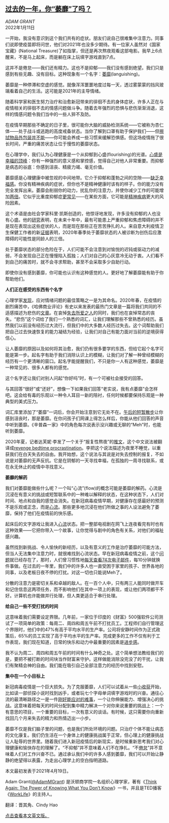 <!--1641870421000-->
[过去的一年，你“萎靡”了吗？](https://cn.nytimes.com/health/20220111/covid-mental-health-languishing/)
------

<address>ADAM GRANT</address><time pudate="2022-01-11 10:52:35" datetime="2022-01-11 10:52:35">2022年1月11日</time><section><p>一开始，我没有意识到这个我们共有的症状。朋友们说自己很难集中注意力。同事们说即使疫苗即将问世，他们对2021年也没多少期待。有一位家人虽然对《国家宝藏》(National Treasure)了如指掌，但还是再次熬夜观看这部电影。我早上6点醒来，不是马上起床，而是躺在床上玩填字游戏直到7点。</p><p>这并不是倦怠——我们还有精力。这也不是抑郁——我们没有感到绝望。我们只是感到有些无趣、没有目标。这种现象有一个名字：<a rel="noopener noreferrer" target="_blank" href="https://www.jstor.org/stable/3090197">萎靡</a>(languishing)。</p><p>萎靡是一种停滞和空虚的感觉。就像浑浑噩噩地度过每一天，透过雾蒙蒙的挡风玻璃看着自己的生活。这可能是2021年的主导情绪。</p><p>随着科学家和医生努力治疗和治愈新冠带来的徘徊不去的身体症状，许多人正在与疫情相关的徘徊不去的情感问题做斗争。随着去年强烈的恐惧与悲伤渐渐消退，这样的情感问题令我们当中的一些人猝不及防。</p><p>在疫情早期那些不确定的日子里，很可能你大脑的威胁检测系统——它被称为杏仁体——处于战斗或逃跑的高度戒备状态。当你了解到口罩有助于保护我们——但<a href="https://www.nytimes.com/2021/04/08/health/coronavirus-hygiene-cleaning-surfaces.html">擦拭物品外包装并不能</a>——你可能会养成一些习惯来缓解恐惧感。但这场疫情拖了很长时间，严重的痛苦状态让位于慢性的萎靡状态。</p><p>在心理学中，我们认为心理健康是一个从抑郁到心盛(flourishing)的光谱。<a href="https://www.nytimes.com/2021/05/04/well/mind/flourishing-languishing.html">心盛是幸福的顶峰</a>：你有一种强烈的意义感和掌控感，觉得自己对他人非常重要。而抑郁是病态的谷底：你感到沮丧、精疲力竭、毫无价值。</p><p>萎靡感是心理健康中被忽视的中间地带。它介于抑郁和蓬勃之间的空隙——<a rel="noopener noreferrer" target="_blank" href="https://psycnet.apa.org/record/2003-04013-013">缺乏幸福感</a>。你没有精神疾病的症状，但你也不是精神健康时该有的样子。你的能力没有完全发挥出来。萎靡会削弱你的动力，扰乱你的注意力，并使你减少工作的可能增加<a rel="noopener noreferrer" target="_blank" href="https://www.jstor.org/stable/3090197">两倍</a>。它似乎比重度抑郁症<a rel="noopener noreferrer" target="_blank" href="https://psycnet.apa.org/record/2003-04013-013">更常见</a>——在某些方面，它可能是<a rel="noopener noreferrer" target="_blank" href="https://www.sciencedirect.com/science/article/abs/pii/S0165032718319517">精神疾病</a>更大的风险因素。</p><p>这个术语是由社会学家科里·凯斯创造的，他惊讶地发现，许多没有抑郁的人也没有心盛。他的<a rel="noopener noreferrer" target="_blank" href="https://ajph.aphapublications.org/doi/full/10.2105/AJPH.2010.192245">研究</a>表明，在未来十年中，最有可能患上严重抑郁和焦虑障碍的并不是现在表现出这些症状的人，而是现在那些正在苦苦挣扎的人。来自意大利疫情卫生保健工作者的新<a rel="noopener noreferrer" target="_blank" href="https://www.sciencedirect.com/science/article/pii/S0165032720329955">证据</a>表明，2020年春季处于萎靡状态的人被诊断为创伤后应激障碍的可能性是同龄人的三倍。</p><p>处于萎靡状态的部分危险在于，人们可能不会注意到对愉悦的迟钝或驱动力的减弱，不会发现自己正在慢慢陷入孤独；人们对自己的心灰意冷无动于衷。人们看不到自己的痛苦时，就不会寻求帮助，甚至不会采取多少自助行动。</p><p>即使你没有感到萎靡，你可能也认识有这种感觉的人。更好地了解萎靡能有助于你帮助他们。</p><p><b>人们正在感受的东西有个名字</b></p><p>心理学家<a rel="noopener noreferrer" target="_blank" href="https://ideas.ted.com/try-these-two-smart-techniques-to-help-you-master-your-emotions/">发现</a>，应对情绪问题的最佳策略之一是为其命名。2020年春，在疫情的剧烈痛苦中，《哈佛商业评论》有史以来发表的最热门文章是一篇将我们共同的不适感描述为悲伤的<a rel="noopener noreferrer" target="_blank" href="https://hbr.org/2020/03/that-discomfort-youre-feeling-is-grief">文章</a>。在哀悼<a href="https://www.nytimes.com/interactive/2021/well/covid-death-grief-loss.html">失去所爱之人</a>的同时，我们也在哀悼常态的丧失。“悲伤”这个词给了我们一个熟悉的词汇，让我们理解那些不曾熟悉的经历。虽然我们以前没有经历过大流行，但我们中的大多数人经历过失去。这个词帮助我们把自己过去快速恢复的能力凝结为经验，让我们对自己有能力面对当前的逆境获得信心。</p><p>让人萎靡的原因以及如何将其治愈，我们仍有很多要学的东西，但给它起个名字可能是第一步。起名字有助于我们消除认识上的模糊，让我们对了解一种曾经模糊的经历有一个更清晰的窗口。起名字能提醒我们，不只是你一人有这种感觉，萎靡是一种常见的、很多人都有的感觉。</p><p>这个名字还让我们对别人问起“你好吗”时，有一个可被社会接受的回答。</p><p>与其回答“很好”或“还好”，想像一下如果我们回答“老实说，我有点萎靡”会怎样吧。这会给有毒的乐观以一种令人耳目一新的陪衬，任何时候都要保持乐观是一种典型的美式压力。</p><p>词汇库里添加了“萎靡”一词后，你会开始注意到它无处不在。<a rel="noopener noreferrer" target="_blank" href="https://www.mcsweeneys.net/articles/im-a-short-afternoon-walk-and-youre-putting-way-too-much-pressure-on-me">午后的短暂散步</a>让你感到沮丧时，那是萎靡。在你问孩子们网课上得怎么样后，你能从他们回答的声音中听到萎靡。《辛普森一家》中的角色每次说表示没兴趣或无聊的“Meh”时，也能听到萎靡。</p><p>2020年夏，记者达芙妮·李发了一个关于“报复性熬夜”的<a rel="noopener noreferrer" target="_blank" href="https://twitter.com/daphnekylee/status/1277101831693275136">推文</a>，这个中文说法被翻译成<a rel="noopener noreferrer" target="_blank" href="https://www.bbc.co.uk/worklife/article/20201123-the-psychology-behind-revenge-bedtime-procrastination">revenge bedtime procrastination</a>。李把这个说法描述为夜里不睡觉，以重获我们在白天失去的自由。我开始想，这个说法与其说是对失去控制的报复，不如说是对萎靡的无声反抗。它是在阴郁的一天寻找幸福，在孤独的一周寻找联系，或在永无休止的疫情中寻找意义。</p><p><b>萎靡的解药</b></p><p>我们对萎靡能做些什么呢？一个叫“心流”(flow)的概念可能是萎靡的解药。心流是沉浸在有意义的挑战或短暂联系中的一种难以解释的状态，在这种状态下，人们对时间、地点和自我的感觉会消失。在新冠病毒疫情早期，对健康存在感最好的预测不是乐观或正念，而是<a href="https://www.nytimes.com/2020/05/24/opinion/coronavirus-parents-work-from-home.html">心流</a>。那些更多地沉浸在他们所做之事的人设法避免了萎靡，保持了他们在疫情前的快乐感。</p><p>起床后的文字游戏让我进入<a rel="noopener noreferrer" target="_blank" href="https://www.amazon.com/Flow-Psychology-Experience-Perennial-Classics/dp/0061339202">心流</a>状态。把一整部电视剧在网飞上连夜看完有时也有这种效果——它把你带入一个故事，让你觉得与剧中的角色有关系，对他们的福祉感兴趣。</p><p>虽然找到新挑战、令人愉快的新经历，以及有意义的工作是治疗萎靡的可能方法，但当人无法集中注意力时，就很难找到心流状态。早在新冠病毒疫情之前，这个<a rel="noopener noreferrer" target="_blank" href="https://www.fastcompany.com/944128/worker-interrupted-cost-task-switching">问题</a>就已经存在了，那时，人们曾习惯性地<a href="https://www.nytimes.com/2014/08/29/opinion/end-the-tyranny-of-24-7-email.html?_r=0">每天查看74次电子邮件</a>，每10分钟就换件事做。在过去的一年里，我们中的许多人也一直受困于家里的孩子、世界各地的同事，以及老板日夜不停的打扰。对这一切也只能说Meh了。</p><p>分散的注意力是密切关系和卓越的敌人。在一百个人中，只有两三人能同时做开车和记住信息这两项任务，而不影响他们在其中一项上的表现，或让他们两项都干不好。计算机也许能做并行处理，但人类更适合于串行处理。</p><p><b>给自己一些不受打扰的时间</b></p><p>这意味着我们需要设定界限。几年前，一家位于印度的《财富》500强软件公司测试了一项简单的政策：每周二、周四和周五午前不打扰员工。工程师们自行管理这个界限时，他们中的47%有高于平均水平的生产率。公司将安静时间作为正式政策后，65%的员工实现了高于平均水平的生产率。完成更多的工作不仅有利于工作表现，我们现在知道，日常的快乐和动力中最重要的因素是<a rel="noopener noreferrer" target="_blank" href="https://hbr.org/2011/05/the-power-of-small-wins">进步感</a>。</p><p>我不认为周二、周四和周五午前的时间有什么神奇之处。这个简单想法教给我们的是，要把不被打断的时间块当作财富来守护。这样做能消除没完没了的干扰，让我们有聚精会神的自由。我们能在吸引自己全部注意力的经历中找到安慰。</p><p><b>集中在一个小目标上</b></p><p>新冠病毒疫情是一个巨大损失。为了克服萎靡，人们可以试着从一些<a rel="noopener noreferrer" target="_blank" href="https://psycnet.apa.org/record/1984-25682-001">小收获</a>开始，比如读一部侦探小说时找到凶手，或者玩七个字母单词<b></b>填字游戏时的兴奋。通往心流的最清晰路径之一是一件<a rel="noopener noreferrer" target="_blank" href="https://www.amazon.com/Ambition-Manage-Success-Failure-Throughout/dp/0465091903">刚好能应对的难事</a>，一个让你伸展能力、增强决心的挑战。这意味着把每天的时间分配到集中精力解决一个对你来说重要的挑战上：一个有意思的项目，一个重要的目标，一次有意义的谈话。有时候，这只需要你向重新找回几个月来失去的精力和热情迈出一小步。</p><p>萎靡不仅是我们脑子里的问题，也是我们所处环境的问题。只治疗个体不能让病态的文化康复。我们仍生活在一个身体上的健康挑战属于正常，但心理上的健康挑战让人耻辱的世界里。随着我们进入新冠疫情后的新现实，是时候重新思考我们对心理健康和愉快存在的理解了。“不抑郁”并不意味着人们不在挣扎。“不<a href="https://www.nytimes.com/2021/04/21/business/jonathan-frostick-heart-attack-vows.html">倦怠</a>”并不意味着人们对工作兴奋不已。通过承认我们中的许多人感到萎靡，我们可以开始让静静的绝望得以表露，为走出心理学上的空白指明道路。</p></section><footer><p>本文最初发表于2021年4月19日。</p><p>Adam Grant(<a rel="nofollow" target="_blank" href="https://twitter.com/AdamMGrant" title="Link: https://twitter.com/AdamMGrant">@AdamMGrant</a>) 是沃顿商学院一名组织心理学家，著有《<a rel="nofollow" target="_blank" href="http://www.adamgrant.net/thinkagain" title="Link: http://www.adamgrant.net/thinkagain">Think Again: The Power of Knowing What You Don’t Know</a>》一书，并且是TED播客《<a rel="nofollow" target="_blank" href="https://tedtalks.social/WLAdam">WorkLife</a>》的主持人。</p><p>翻译：晋其角、Cindy Hao</p><a rel="nofollow" target="_blank" href="https://www.nytimes.com/2021/04/19/well/mind/covid-mental-health-languishing.html">点击查看本文英文版。</a></footer>
